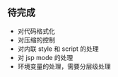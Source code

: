 <!-- 开发计划 -->

## 待完成

- 对代码格式化
- 对压缩的控制
- 对内联 style 和 script 的处理
- 对 jsp mode 的处理
- 环境变量的处理，需要分层级处理
